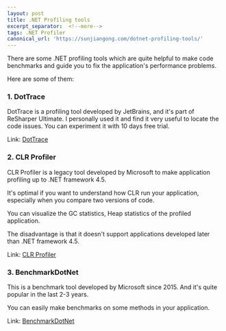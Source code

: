 ```yaml
---
layout: post
title: .NET Profiling tools 
excerpt_separator:  <!--more-->
tags: .NET Profiler
canonical_url: 'https://sunjiangong.com/dotnet-profiling-tools/'
---
```


There are some .NET profiling tools which are quite helpful to make code benchmarks and guide you to fix the application's performance problems.

<!--more-->

Here are some of them:

### 1. DotTrace

DotTrace is a profiling tool developed by JetBrains, and it's part of ReSharper Ultimate.
I personally used it and find it very useful to locate the code issues.
You can experiment it with 10 days free trial.

Link: [DotTrace](https://www.jetbrains.com/profiler/)



### 2. CLR Profiler

CLR Profiler is a legacy tool developed by Microsoft to make application profiling up to .NET framework 4.5.

It's optimal if you want to understand how CLR run your application, especially when you compare two versions of code.

You can visualize the GC statistics, Heap statistics of the profiled application. 

The disadvantage is that it doesn't support applications developed later than .NET framework 4.5.


Link: [CLR Profiler](https://github.com/microsoftarchive/clrprofiler/releases)


### 3. BenchmarkDotNet

This is a benchmark tool developed by Microsoft since 2015. And it's quite popular in the last 2-3 years.

You can easily make benchmarks on some methods in your application.

Link: [BenchmarkDotNet](https://github.com/dotnet/BenchmarkDotNet/releases)

